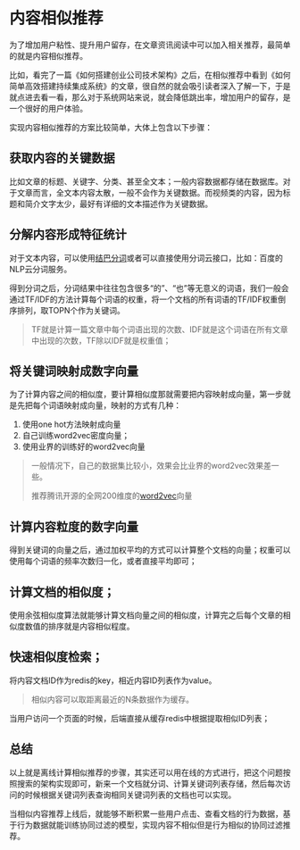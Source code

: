 # 内容相似推荐

为了增加用户粘性、提升用户留存，在文章资讯阅读中可以加入相关推荐，最简单的就是内容相似推荐。

比如，看完了一篇《如何搭建创业公司技术架构》之后，在相似推荐中看到《如何简单高效搭建持续集成系统》的文章，很自然的就会吸引读者深入了解一下，于是就点进去看一看，那么对于系统网站来说，就会降低跳出率，增加用户的留存，是一个很好的用户体验。



实现内容相似推荐的方案比较简单，大体上包含以下步骤：

## 获取内容的关键数据

比如文章的标题、关键字、分类、甚至全文本；一般内容数据都存储在数据库。对于文章而言，全文本内容太散，一般不会作为关键数据。而视频类的内容，因为标题和简介文字太少，最好有详细的文本描述作为关键数据。

## 分解内容形成特征统计

对于文本内容，可以使用[结巴分词](https://github.com/fxsjy/jieba)或者可以直接使用分词云接口，比如：百度的NLP云分词服务。

得到分词之后，分词结果中往往包含很多“的”、“也”等无意义的词语，我们一般会通过TF/IDF的方法计算每个词语的权重，将一个文档的所有词语的TF/IDF权重倒序排列，取TOPN个作为关键词。

> TF就是计算一篇文章中每个词语出现的次数、IDF就是这个词语在所有文章中出现的次数，TF除以IDF就是权重值；

## 将关键词映射成数字向量

为了计算内容之间的相似度，要计算相似度那就需要把内容映射成向量，第一步就是先把每个词语映射成向量，映射的方式有几种：

1. 使用one hot方法映射成向量
2. 自己训练word2vec密度向量；
3. 使用业界的训练好的word2vec向量

> 一般情况下，自己的数据集比较小，效果会比业界的word2vec效果差一些。
>
> 推荐腾讯开源的全网200维度的[word2vec](https://ai.tencent.com/ailab/nlp/embedding.html)向量

## 计算内容粒度的数字向量

得到关键词的向量之后，通过加权平均的方式可以计算整个文档的向量；权重可以使用每个词语的频率次数归一化，或者直接平均即可；

## 计算文档的相似度；

使用余弦相似度算法就能够计算文档向量之间的相似度，计算完之后每个文章的相似度数值的排序就是内容相似程度。

## 快速相似度检索；

将内容文档ID作为redis的key，相近内容ID列表作为value。

> 相似内容可以取距离最近的N条数据作为缓存。

当用户访问一个页面的时候，后端直接从缓存redis中根据提取相似ID列表；



## 总结

以上就是离线计算相似推荐的步骤，其实还可以用在线的方式进行，把这个问题按照搜索的架构实现即可，新来一个文档就分词、计算关键词列表存储，然后每次访问的时候根据关键词列表查询相同关键词列表的文档也可以实现。

当相似内容推荐上线后，就能够不断积累一些用户点击、查看文档的行为数据，基于行为数据就能训练协同过滤的模型，实现内容不相似但是行为相似的协同过滤推荐。